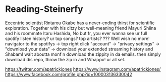 # Reading-Steinerfy
Eccentric scientist Rintarou Okabe has a never-ending thirst for scientific exploration. Together with his ditzy but well-meaning friend Mayuri Shiina and his roommate Itaru Hashida,
No but fr, you ever wanna see ur full spotify listen history? ur top songs? top artists? ??? Well wish no more! navigator to the spotifys -> top right click "account" -> "privacy settings" -> "download your data" -> download your extended streaming history and Shabam! wait aboutta monf n download the zippity in da emails. then simply download dis repo, throw the zip in and Whappo! ur all set.

https://twitter.com/apatrickjones
https://www.instagram.com/apatrickjones/
https://www.facebook.com/profile.php?id=100003136330042
